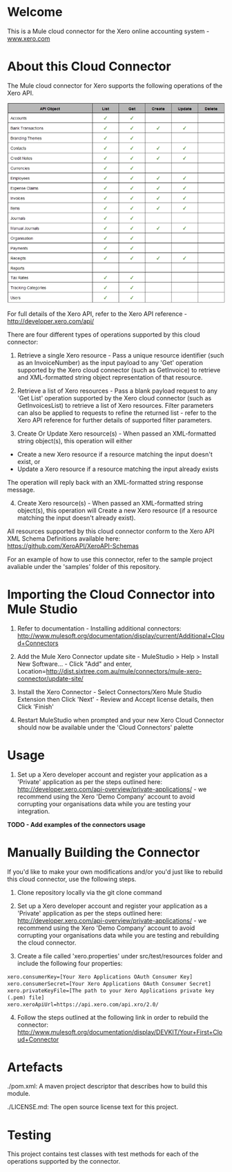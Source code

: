 Welcome
=======
This is a Mule cloud connector for the Xero online accounting system - www.xero.com

About this Cloud Connector
==========================
The Mule cloud connector for Xero supports the following operations of the Xero API.

![Xero API Support](/doc/APISupportTable.jpg)

For full details of the Xero API, refer to the Xero API reference - http://developer.xero.com/api/

There are four different types of operations supported by this cloud connector:

1. Retrieve a single Xero resource - Pass a unique resource identifier (such as an InvoiceNumber) as the input payload to any 'Get' operation supported by the Xero cloud connector (such as GetInvoice) to retrieve and XML-formatted string object representation of that resource.

2. Retrieve a list of Xero resources - Pass a blank payload request to any 'Get List' operation supported by the Xero cloud connector (such as GetInvoicesList) to retrieve a list of Xero resources. Filter parameters can also be applied to requests to refine the returned list - refer to the Xero API reference for further details of supported filter parameters.

3. Create Or Update Xero resource(s) - When passed an XML-formatted string object(s), this operation will either 
  - Create a new Xero resource if a resource matching the input doesn't exist, or 
  - Update a Xero resource if a resource matching the input already exists
    
  The operation will reply back with an XML-formatted string response message.

4. Create Xero resource(s) - When passed an XML-formatted string object(s), this operation will Create a new Xero resource (if a resource matching the input doesn't already exist).

All resources supported by this cloud connector conform to the Xero API XML Schema Definitions available here: https://github.com/XeroAPI/XeroAPI-Schemas

For an example of how to use this connector, refer to the sample project avaliable under the 'samples' folder of this repository.

Importing the Cloud Connector into Mule Studio
==============================================
1. Refer to documentation - Installing additional connectors: 
http://www.mulesoft.org/documentation/display/current/Additional+Cloud+Connectors

2. Add the Mule Xero Connector update site - MuleStudio > Help > Install New Software... - Click "Add" and enter, Location=http://dist.sixtree.com.au/mule/connectors/mule-xero-connector/update-site/

3. Install the Xero Connector - Select Connectors/Xero Mule Studio Extension then Click 'Next' - Review and Accept license details, then Click 'Finish'

4. Restart MuleStudio when prompted and your new Xero Cloud Connector should now be available under the 'Cloud Connectors' palette

Usage
=====
1. Set up a Xero developer account and register your application as a 'Private' application as per the steps outlined here:
http://developer.xero.com/api-overview/private-applications/ - we recommend using the Xero 'Demo Company' account to avoid corrupting your organisations data while you are testing your integration.

__TODO - Add examples of the connectors usage__

Manually Building the Connector
===============================
If you'd like to make your own modifications and/or you'd just like to rebuild this cloud connector, use the following steps.

1. Clone repository locally via the git clone command

2. Set up a Xero developer account and register your application as a 'Private' application as per the steps outlined here:
http://developer.xero.com/api-overview/private-applications/ - we recommend using the Xero 'Demo Company' account 
to avoid corrupting your organisations data while you are testing and rebuilding the cloud connector.

3. Create a file called 'xero.properties' under src/test/resources folder and include the following four properties:
```
xero.consumerKey=[Your Xero Applications OAuth Consumer Key]
xero.consumerSecret=[Your Xero Applications OAuth Consumer Secret]
xero.privateKeyFile=[The path to your Xero Applications private key (.pem) file]
xero.xeroApiUrl=https://api.xero.com/api.xro/2.0/
```

4. Follow the steps outlined at the following link in order to rebuild the connector:
http://www.mulesoft.org/documentation/display/DEVKIT/Your+First+Cloud+Connector

Artefacts
=========
./pom.xml: A maven project descriptor that describes how to build this module.

./LICENSE.md: The open source license text for this project.

Testing
=======
This project contains test classes with test methods for each of the operations supported by the connector.
